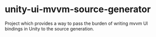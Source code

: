 # unity-ui-mvvm-source-generator
Project which provides a way to pass the burden of writing mvvm UI bindings in Unity to the source generation.
